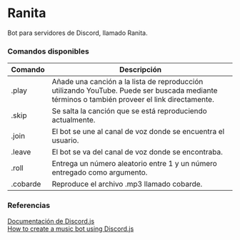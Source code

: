 # Ranita
Bot para servidores de Discord, llamado Ranita.

### Comandos disponibles
| Comando | Descripción |
| --- | --- |
| .play | Añade una canción a la lista de reproducción utilizando YouTube. Puede ser buscada mediante términos o también proveer el link directamente. |
| .skip | Se salta la canción que se está reproduciendo actualmente. |
| .join | El bot se une al canal de voz donde se encuentra el usuario. |
| .leave | El bot se va del canal de voz donde se encontraba. |
| .roll | Entrega un número aleatorio entre 1 y un número entregado como argumento. |
| .cobarde | Reproduce el archivo .mp3 llamado cobarde. |

### Referencias
[Documentación de Discord.js](https://discord.js.org/#/)  
[How to create a music bot using Discord.js](https://gabrieltanner.org/blog/dicord-music-bot)  



